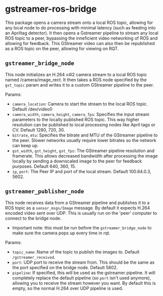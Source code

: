# gstreamer-ros-bridge
This package opens a camera stream onto a local ROS topic, allowing for any local node to do processing with minimal latency (such as feeding into an Apriltag detector). It then opens a Gstreamer pipeline to stream any local ROS topic to a peer, bypassing the inneficient video networking of ROS and allowing for feedback. This GStreamer video can also then be republished as a ROS topic on the peer, allowing for viewing on RQT.


## `gstreamer_bridge_node`

This node initializes an H.264 v4l2 camera stream to a local ROS topic named /camera/image_rect.
It then takes a ROS node specified by the `gst_topic` param and writes it to a custom GStreamer pipeline to the peer.

Params:
- `camera_location`: Camera to start the stream to the local ROS topic. Default /dev/video0
- `camera_width`, `camera_height`, `camera_fps`: Specifies the input stream parameters to the locally published ROS topic. This way higher resolution can be published to local processing nodes like April tags or CV. Default 1280, 720, 30.
- `bitrate`, `mtu`: Specifies the bitrate and MTU of the GStreamer pipeline to the peer. Slower networks usually require lower bitrates so the network can keep up.
- `gst_width`, `gst_height`, `gst_fps`: The GStreamer pipeline resolution and framerate. This allows decreased bandwidth after processing the image locally by sending a downscaled image to the peer for feedback purposes. Default 640, 360, 15.
- `ip`, `port`: The Peer IP and port of the local stream. Default 100.64.0.3, 5602.


## `gstreamer_publisher_node`

This node receives data from a GStreamer pipeline and publishes it to a ROS topic as a `sensor_msgs/Image` message.
By default it expects H.264 encoded video sent over UDP. This is usually run on the 'peer' computer to connect to the bridge node.

* Important note: this must be run before the `gstreamer_bridge_node` to make sure the camera pops up every time in rqt.

Params:
- `topic_name`: Name of the topic to publish the images to. Default `/gstreamer_received`.
- `port`: UDP port to receive the stream from. This should be the same as the port specified on the bridge node. Default 5602.
- `pipeline`: If specified, this will be used as the gstreamer pipeline. It will completely replace the default pipeline (so `port` isn't used anymore), allowing you to receive the stream however you want. By default this is empty, so the normal H.264 over UDP pipeline is used.
